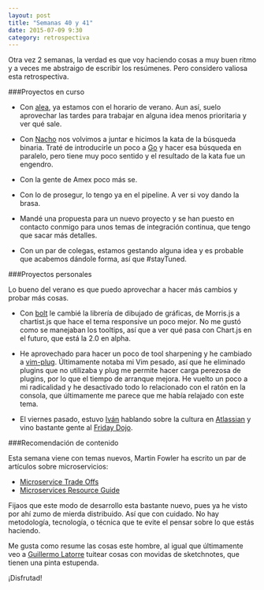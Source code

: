 ```yaml
---
layout: post
title: "Semanas 40 y 41"
date: 2015-07-09 9:30
category: retrospectiva
---
```


Otra vez 2 semanas, la verdad es que voy haciendo cosas a muy buen ritmo y a
veces me abstraigo de escribir los resúmenes. Pero considero valiosa esta
retrospectiva.

###Proyectos en curso

* Con [alea](http://alea-soluciones.com), ya estamos con el horario de verano.
  Aun así, suelo aprovechar las tardes para trabajar en alguna idea menos
  prioritaria y ver qué sale.

* Con [Nacho](https://twitter.com/Nachokyoku) nos volvimos a juntar e hicimos la
  kata de la búsqueda binaria. Traté de introducirle un poco a
  [Go](http://golang.org) y hacer esa búsqueda en paralelo, pero tiene muy poco
  sentido y el resultado de la kata fue un engendro.

* Con la gente de Amex poco más se.

* Con lo de prosegur, lo tengo ya en el pipeline. A ver si voy dando la brasa.

* Mandé una propuesta para un nuevo proyecto y se han puesto en contacto conmigo
  para unos temas de integración continua, que tengo que sacar más detalles.

* Con un par de colegas, estamos gestando alguna idea y es probable que acabemos
  dándole forma, así que #stayTuned.

###Proyectos personales

Lo bueno del verano es que puedo aprovechar a hacer más cambios y probar más
cosas.

* Con [bolt](http://github.com/nestorsalceda/bolt) le cambié la librería de
  dibujado de gráficas, de Morris.js a chartist.js que hace el tema responsive
  un poco mejor. No me gustó como se manejaban los tooltips, así que a ver qué
  pasa con Chart.js en el futuro, que está la 2.0 en alpha.

* He aprovechado para hacer un poco de tool sharpening y he cambiado a
  [vim-plug](http://github.com/junegunn/vim-plug). Últimamente notaba mi Vim
  pesado, así que he eliminado plugins que no utilizaba y plug me permite hacer
  carga perezosa de plugins, por lo que el tiempo de arranque mejora. He vuelto
  un poco a mi radicalidad y he desactivado todo lo relacionado con el ratón en
  la consola, que últimamente me parece que me había relajado con este tema.

* El viernes pasado, estuvo [Iván](http://twitter.com/iloire) hablando sobre la
  cultura en [Atlassian](http://atlassian.com) y vino bastante gente al [Friday
  Dojo](https://gist.github.com/danilat/4aa06b7b97f36bf01cfe).

###Recomendación de contenido

Esta semana viene con temas nuevos, Martin Fowler ha escrito un par de artículos
sobre microservicios:

* [Microservice Trade Offs](http://martinfowler.com/articles/microservice-trade-offs.html)
* [Microservices Resource Guide](http://martinfowler.com/microservices/)

Fijaos que este modo de desarrollo esta bastante nuevo, pues ya he visto por ahí
zumo de mierda distribuido. Así que con cuidado. No hay metodología, tecnología,
o técnica que te evite el pensar sobre lo que estás haciendo.

Me gusta como resume las cosas este hombre, al igual que últimamente veo a
[Guillermo Latorre](https://twitter.com/Superwillyfoc) tuitear cosas con movidas
de sketchnotes, que tienen una pinta estupenda.

¡Disfrutad!
